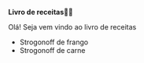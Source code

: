 **Livro de receitas:man_cook:**

Olá! Seja vem vindo ao livro de receitas

- Strogonoff de frango 
- Strogonoff de carne
